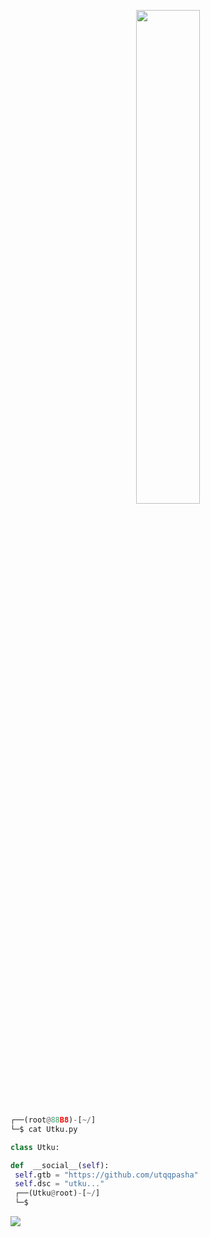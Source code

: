 
<!-- <p align=center><img width=90% src="banner.gif"></img></p> -->
<p align=center>
  <a href="https://discord.com/users/1071839525795549325"><img src="https://lanyard-profile-readme.vercel.app/api/1071839525795549325" width=45%></a>
</p>


```python
┌──(root@88B8)-[~/]
└─$ cat Utku.py

class Utku:

def  __social__(self):
 self.gtb = "https://github.com/utqqpasha"
 self.dsc = "utku..." 
 ┌──(Utku@root)-[~/]
 └─$
```
 

![](https://raw.githubusercontent.com/Sutil/Sutil/2b2fad3bf54522bb30c8c170591fc68ff51b69e6/github-contribution-grid-snake2.svg)

























